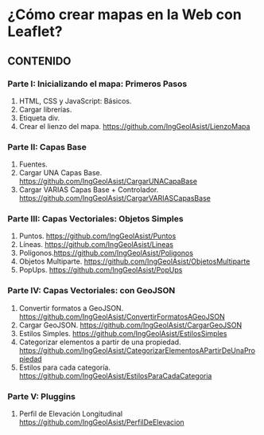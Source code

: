 # ¿Cómo crear mapas en la Web con Leaflet?


## CONTENIDO

### Parte I: Inicializando el mapa: Primeros Pasos
  1. HTML, CSS y JavaScript: Básicos.
  2. Cargar librerías.
  3. Etiqueta div.
  4. Crear el lienzo del mapa. https://github.com/IngGeolAsist/LienzoMapa

### Parte II: Capas Base
  1. Fuentes.
  2. Cargar UNA Capas Base. https://github.com/IngGeolAsist/CargarUNACapaBase
  3. Cargar VARIAS Capas Base + Controlador. https://github.com/IngGeolAsist/CargarVARIASCapasBase

### Parte III: Capas Vectoriales: Objetos Simples
  1. Puntos. https://github.com/IngGeolAsist/Puntos
  2. Líneas. https://github.com/IngGeolAsist/Lineas
  3. Polígonos.https://github.com/IngGeolAsist/Poligonos 
  4. Objetos Multiparte. https://github.com/IngGeolAsist/ObjetosMultiparte
  5. PopUps. https://github.com/IngGeolAsist/PopUps
 
### Parte IV: Capas Vectoriales: con GeoJSON
  1. Convertir formatos a GeoJSON. https://github.com/IngGeolAsist/ConvertirFormatosAGeoJSON
  2. Cargar GeoJSON.  https://github.com/IngGeolAsist/CargarGeoJSON
  3. Estilos Simples. https://github.com/IngGeolAsist/EstilosSimples
  4. Categorizar elementos a partir de una propiedad. https://github.com/IngGeolAsist/CategorizarElementosAPartirDeUnaPropiedad
  5. Estilos para cada categoría. https://github.com/IngGeolAsist/EstilosParaCadaCategoria
 
### Parte V: Pluggins
  1. Perfil de Elevación Longitudinal https://github.com/IngGeolAsist/PerfilDeElevacion
